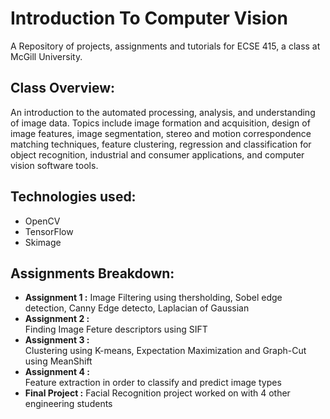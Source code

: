 # Introduction To Computer Vision
A Repository of projects, assignments and tutorials for ECSE 415, a class at McGill University.

## Class Overview: 
An introduction to the automated processing, analysis, and understanding of image data. Topics include image formation and acquisition, design of image features, image segmentation, stereo and motion correspondence matching techniques, feature clustering, regression and classification for object recognition, industrial and consumer applications, and computer vision software tools.

## Technologies used:
<ul>
  <li>OpenCV</li>
  <li>TensorFlow</li>
  <li>Skimage</li>
</ul>

## Assignments Breakdown:
<ul>
  <li><b>Assignment 1 :</b> Image Filtering using thersholding, Sobel edge detection,  Canny Edge detecto, Laplacian of Gaussian</li>
  <li><b>Assignment 2 :</b> </li> Finding Image Feture descriptors using SIFT
  <li><b>Assignment 3 :</b> </li> Clustering using K-means, Expectation Maximization and Graph-Cut using MeanShift
  <li><b>Assignment 4 :</b> </li> Feature extraction in order to classify and predict image types
  <li><b>Final Project :</b> Facial Recognition project worked on with 4 other engineering students </li>
</ul>
